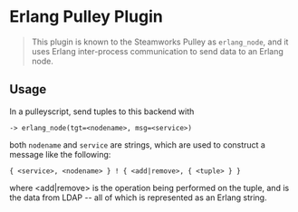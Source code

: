 # Erlang Pulley Plugin

> This plugin is known to the Steamworks Pulley as `erlang_node`,
> and it uses Erlang inter-process communication to send data
> to an Erlang node.

## Usage

In a pulleyscript, send tuples to this backend with

    -> erlang_node(tgt=<nodename>, msg=<service>)

both `nodename` and `service` are strings, which are used to
construct a message like the following:

    { <service>, <nodename> } ! { <add|remove>, { <tuple> } }

where <add|remove> is the operation being performed on the
tuple, and <tuple> is the data from LDAP -- all of which
is represented as an Erlang string.


